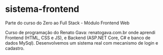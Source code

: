 # sistema-frontend
 Parte do curso do Zero ao Full Stack - Módulo Frontend Web

 Curso de programação do Renato Gava: renatogava.com.br onde aprendi Frontend (HTML, CSS e JS), e Backend (ASP.NET Core, C# e banco de dados MySql). Desenvolvemos um sistema real com mecanismo de login e cadastro.
